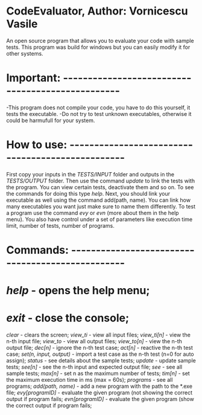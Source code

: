 # CodeEvaluator, Author: Vornicescu Vasile
An open source program that allows you to evaluate your code with sample tests.
This program was build for windows but you can easily modify it for other systems.

# Important: -------------------------------------------------
   -This program does not compile your code, you have to do this yourself, it tests the executable. 
   -Do not try to test unknown executables, otherwise it could be harmufull for your system.
 
# How to use: -------------------------------------------------
   First copy your inputs in the *TESTS/INPUT* folder and outputs in the *TESTS/OUTPUT* folder. Then use the command *update* to link the tests with the program. You can view certain tests, deactivate them and so on. To see the commands for doing this type *help*. Next, you should link your executable as well using the command 
add(path, name). You can link how many executables you want just make sure to name them differently. To test a program use the command *evy* or *evn* (more about them in the help menu). You also have control under a set of parameters like execution time limit, number of tests, number of programs.

# Commands: -------------------------------------------------
   #   *help*                      - opens the help menu;
   #   *exit*                      - close the console;
   *clear*                     - clears the screen;
   *view_ti*                   - view all input files;
   *view_ti[n]*                - view the n-th input file;
   *view_to*                   - view all output files;
   *view_to[n]*                - view the n-th output file;
   *dec[n]*                    - ignore the n-th test case;
   *act[n]*                    - reactive the n-th test case;
   *set(n, input, output)*     - import a test case as the n-th test (n=0 for auto assign);
   *status*                    - see details about the sample tests;
   *update*                    - update sample tests;
   *see[n]*                    - see the n-th input and expected output file;
   *see*                       - see all sample tests;
   *max[n]*                    - set n as the maximum number of tests;
   *tim[n]*                    - set the maximum execution time in ms (max = 60s);
   *programs*                  - see all programs;
   *add(path, name)*           - add a new program with the path to the *.exe file;
   *evy[programID]*            - evaluate the given program (not showing the correct output if program fails;
   *evn[programID]*            - evaluate the given program (show the correct output if program fails;
   
 
